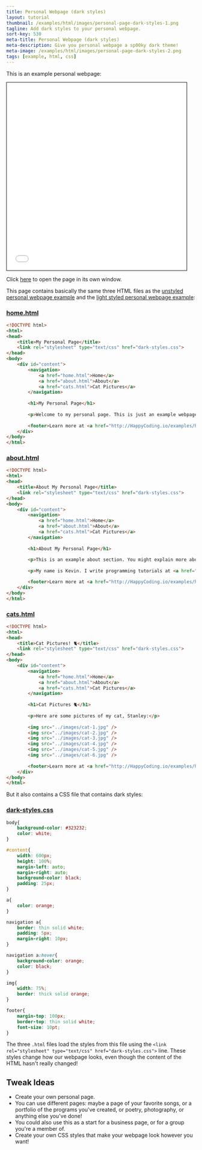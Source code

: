 ```yaml
---
title: Personal Webpage (dark styles)
layout: tutorial
thumbnail: /examples/html/images/personal-page-dark-styles-1.png
tagline: Add dark styles to your personal webpage.
sort-key: 530
meta-title: Personal Webpage (dark styles)
meta-description: Give you personal webpage a sp00ky dark theme!
meta-image: /examples/html/images/personal-page-dark-styles-2.png
tags: [example, html, css]
---
```


This is an example personal webpage:

<iframe src="/examples/html/files/personal-page-dark-styles/home.html" width="95%" height="500px" style="border: thin solid black;"></iframe>

Click [here](/examples/html/files/personal-page-dark-styles/home.html) to open the page in its own window.

This page contains basically the same three HTML files as the [unstyled personal webpage example](/examples/html/personal-webpage-unstyled) and the [light styled personal webpage example](/examples/html/personal-webpage-light-styles):

### [home.html](/examples/html/files/personal-page-dark-styles/home.html)

```html
<!DOCTYPE html>
<html>
<head>
	<title>My Personal Page</title>
	<link rel="stylesheet" type="text/css" href="dark-styles.css">
</head>
<body>
	<div id="content">
		<navigation>
			<a href="home.html">Home</a>
			<a href="about.html">About</a>
			<a href="cats.html">Cat Pictures</a>
		</navigation>
	
		<h1>My Personal Page</h1>
		
		<p>Welcome to my personal page. This is just an example webpage. It uses some simple CSS to give it a sp00ky dark theme!</p>
		
		<footer>Learn more at <a href="http://HappyCoding.io/examples/html/personal-page-dark-styles">HappyCoding.io</a>!</footer>
	</div>
</body>
</html>
```

### [about.html](/examples/html/files/personal-page-dark-styles/about.html)

```html
<!DOCTYPE html>
<html>
<head>
	<title>About My Personal Page</title>
	<link rel="stylesheet" type="text/css" href="dark-styles.css">
</head>
<body>
	<div id="content">
		<navigation>
			<a href="home.html">Home</a>
			<a href="about.html">About</a>
			<a href="cats.html">Cat Pictures</a>
		</navigation>
	
		<h1>About My Personal Page</h1>
		
		<p>This is an example about section. You might explain more about yourself, or the webpage, or give links to other resources.</p>
		
		<p>My name is Kevin. I write programming tutorials at <a href="http://HappyCoding.io">HappyCoding.io</a>, and I have a cat named Stanley. My favorite color is black, but if that doesn't count then I'll choose green. I also like comic books and playing bikes.</p>

		<footer>Learn more at <a href="http://HappyCoding.io/examples/html/personal-page-dark-styles">HappyCoding.io</a>!</footer>
	</div>
</body>
</html>
```

### [cats.html](/examples/html/files/personal-page-dark-styles/cats.html)

```html
<!DOCTYPE html>
<html>
<head>
	<title>Cat Pictures! 🐈</title>
	<link rel="stylesheet" type="text/css" href="dark-styles.css">
</head>
<body>
	<div id="content">
		<navigation>
			<a href="home.html">Home</a>
			<a href="about.html">About</a>
			<a href="cats.html">Cat Pictures</a>
		</navigation>
	
		<h1>Cat Pictures 🐈</h1>
		
		<p>Here are some pictures of my cat, Stanley:</p>
		
		<img src="../images/cat-1.jpg" />
		<img src="../images/cat-2.jpg" />
		<img src="../images/cat-3.jpg" />
		<img src="../images/cat-4.jpg" />
		<img src="../images/cat-5.jpg" />
		<img src="../images/cat-6.jpg" />
			
		<footer>Learn more at <a href="http://HappyCoding.io/examples/html/personal-page-dark-styles">HappyCoding.io</a>!</footer>
	</div>
</body>
</html>
```

But it also contains a CSS file that contains dark styles:

### [dark-styles.css](/examples/html/files/personal-page-dark-styles/dark-styles.css)

```css
body{
	background-color: #323232;
	color: white;	
}

#content{
	width: 600px;
	height: 100%;
	margin-left: auto;
	margin-right: auto;	
	background-color: black;
	padding: 25px;
}

a{
	color: orange;
}

navigation a{
	border: thin solid white;
	padding: 5px;
	margin-right: 10px;
}

navigation a:hover{
	background-color: orange;
	color: black;
}

img{
	width: 75%;
	border: thick solid orange;
}

footer{
	margin-top: 100px;
	border-top: thin solid white;
	font-size: 10pt;
}
```

The three `.html` files load the styles from this file using the `<link rel="stylesheet" type="text/css" href="dark-styles.css">` line. These styles change how our webpage looks, even though the content of the HTML hasn't really changed!


## Tweak Ideas

- Create your own personal page.
- You can use different pages: maybe a page of your favorite songs, or a portfolio of the programs you've created, or poetry, photography, or anything else you've done!
- You could also use this as a start for a business page, or for a group you're a member of.
- Create your own CSS styles that make your webpage look however you want!